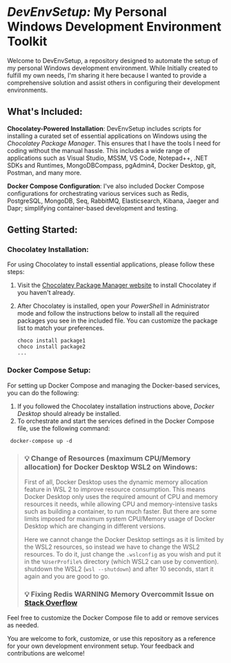 # **_DevEnvSetup:_** My Personal Windows Development Environment Toolkit

Welcome to DevEnvSetup, a repository designed to automate the setup of my personal Windows development environment. While Initially created to fulfill my own needs, I'm sharing it here because I wanted to provide a comprehensive solution and assist others in configuring their development environments.

## What's Included:

**Chocolatey-Powered Installation**: DevEnvSetup includes scripts for installing a curated set of essential applications on Windows using the *Chocolatey Package Manager*. This ensures that I have the tools I need for coding without the manual hassle. This includes a wide range of applications such as Visual Studio, MSSM, VS Code, Notepad++, .NET SDKs and Runtimes, MongoDBCompass, pgAdmin4, Docker Desktop, git, Postman, and many more.

**Docker Compose Configuration**: I've also included Docker Compose configurations for orchestrating various services such as Redis, PostgreSQL, MongoDB, Seq, RabbitMQ, Elasticsearch, Kibana, Jaeger and Dapr; simplifying container-based development and testing.

## Getting Started:

### Chocolatey Installation:
For using Chocolatey to install essential applications, please follow these steps:

1. Visit the [Chocolatey Package Manager website](https://chocolatey.org/) to install Chocolatey if you haven't already.
2. After Chocolatey is installed, open your *PowerShell* in Administrator mode and follow the instructions below to install all the required packages you see in the included file. You can customize the package list to match your preferences.

   ```shell
   choco install package1
   choco install package2
   ...
   ```
### Docker Compose Setup:
For setting up Docker Compose and managing the Docker-based services, you can do the following:

1. If you followed the Chocolatey installation instructions above, *Docker Desktop* should already be installed.
2. To orchestrate and start the services defined in the Docker Compose file, use the following command:

  ```shell
   docker-compose up -d
   ```

> ### 💡 Change of Resources (maximum CPU/Memory allocation) for Docker Desktop WSL2 on Windows:
> First of all, Docker Desktop uses the dynamic memory allocation feature in WSL 2 to improve resource consumption. This means Docker Desktop only uses the required amount of CPU and memory resources it needs, while allowing CPU and memory-intensive tasks such as building a container, to run much faster. But there are some limits imposed for maximum system CPU/Memory usage of Docker Desktop which are changing in different versions.
>
> Here we cannot change the Docker Desktop settings as it is limited by the WSL2 resources, so instead we have to change the WSL2 resources.
To do it, just change the ``` .wslconfig ``` as you wish and put it in the ``` %UserProfile% ``` directory (which WSL2 can use by convention). shutdown the WSL2 (``` wsl --shutdown ```) and after 10 seconds, start it again and you are good to go.
>
> ### 💡 Fixing Redis WARNING Memory Overcommit Issue on [Stack Overflow](https://stackoverflow.com/a/77345711/6581893)


Feel free to customize the Docker Compose file to add or remove services as needed.


You are welcome to fork, customize, or use this repository as a reference for your own development environment setup. Your feedback and contributions are welcome!
